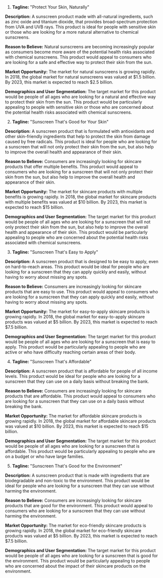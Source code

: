 1. **Tagline:** "Protect Your Skin, Naturally"

**Description:** A sunscreen product made with all-natural ingredients, such as zinc oxide and titanium dioxide, that provides broad-spectrum protection from UVA and UVB rays. This product is ideal for people with sensitive skin or those who are looking for a more natural alternative to chemical sunscreens.

**Reason to Believe:** Natural sunscreens are becoming increasingly popular as consumers become more aware of the potential health risks associated with chemical sunscreens. This product would appeal to consumers who are looking for a safe and effective way to protect their skin from the sun.

**Market Opportunity:** The market for natural sunscreens is growing rapidly. In 2018, the global market for natural sunscreens was valued at $1.5 billion. By 2023, this market is expected to reach $2.5 billion.

**Demographics and User Segmentation:** The target market for this product would be people of all ages who are looking for a natural and effective way to protect their skin from the sun. This product would be particularly appealing to people with sensitive skin or those who are concerned about the potential health risks associated with chemical sunscreens.


2. **Tagline:** "Sunscreen That's Good for Your Skin"

**Description:** A sunscreen product that is formulated with antioxidants and other skin-friendly ingredients that help to protect the skin from damage caused by free radicals. This product is ideal for people who are looking for a sunscreen that will not only protect their skin from the sun, but also help to improve the overall health and appearance of their skin.

**Reason to Believe:** Consumers are increasingly looking for skincare products that offer multiple benefits. This product would appeal to consumers who are looking for a sunscreen that will not only protect their skin from the sun, but also help to improve the overall health and appearance of their skin.

**Market Opportunity:** The market for skincare products with multiple benefits is growing rapidly. In 2018, the global market for skincare products with multiple benefits was valued at $10 billion. By 2023, this market is expected to reach $15 billion.

**Demographics and User Segmentation:** The target market for this product would be people of all ages who are looking for a sunscreen that will not only protect their skin from the sun, but also help to improve the overall health and appearance of their skin. This product would be particularly appealing to people who are concerned about the potential health risks associated with chemical sunscreens.


3. **Tagline:** "Sunscreen That's Easy to Apply"

**Description:** A sunscreen product that is designed to be easy to apply, even on hard-to-reach areas. This product would be ideal for people who are looking for a sunscreen that they can apply quickly and easily, without having to worry about missing any spots.

**Reason to Believe:** Consumers are increasingly looking for skincare products that are easy to use. This product would appeal to consumers who are looking for a sunscreen that they can apply quickly and easily, without having to worry about missing any spots.

**Market Opportunity:** The market for easy-to-apply skincare products is growing rapidly. In 2018, the global market for easy-to-apply skincare products was valued at $5 billion. By 2023, this market is expected to reach $7.5 billion.

**Demographics and User Segmentation:** The target market for this product would be people of all ages who are looking for a sunscreen that is easy to apply. This product would be particularly appealing to people who are active or who have difficulty reaching certain areas of their body.


4. **Tagline:** "Sunscreen That's Affordable"

**Description:** A sunscreen product that is affordable for people of all income levels. This product would be ideal for people who are looking for a sunscreen that they can use on a daily basis without breaking the bank.

**Reason to Believe:** Consumers are increasingly looking for skincare products that are affordable. This product would appeal to consumers who are looking for a sunscreen that they can use on a daily basis without breaking the bank.

**Market Opportunity:** The market for affordable skincare products is growing rapidly. In 2018, the global market for affordable skincare products was valued at $10 billion. By 2023, this market is expected to reach $15 billion.

**Demographics and User Segmentation:** The target market for this product would be people of all ages who are looking for a sunscreen that is affordable. This product would be particularly appealing to people who are on a budget or who have large families.


5. **Tagline:** "Sunscreen That's Good for the Environment"

**Description:** A sunscreen product that is made with ingredients that are biodegradable and non-toxic to the environment. This product would be ideal for people who are looking for a sunscreen that they can use without harming the environment.

**Reason to Believe:** Consumers are increasingly looking for skincare products that are good for the environment. This product would appeal to consumers who are looking for a sunscreen that they can use without harming the environment.

**Market Opportunity:** The market for eco-friendly skincare products is growing rapidly. In 2018, the global market for eco-friendly skincare products was valued at $5 billion. By 2023, this market is expected to reach $7.5 billion.

**Demographics and User Segmentation:** The target market for this product would be people of all ages who are looking for a sunscreen that is good for the environment. This product would be particularly appealing to people who are concerned about the impact of their skincare products on the environment.